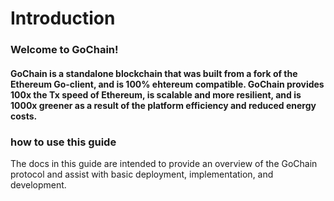 # Introduction

### Welcome to GoChain!  

#### GoChain is a standalone blockchain that was built from a fork of the Ethereum Go-client, and is 100% ehtereum compatible. GoChain provides 100x the Tx speed of Ethereum, is scalable and more resilient, and is 1000x greener as a result of the platform efficiency and reduced energy costs. 

### how to use this guide

The docs in this guide are intended to provide an overview of the GoChain protocol and assist with basic deployment, implementation, and development.  
